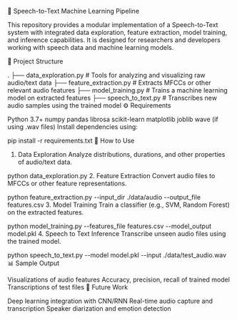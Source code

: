 🎤 Speech-to-Text Machine Learning Pipeline

This repository provides a modular implementation of a Speech-to-Text system with integrated data exploration, feature extraction, model training, and inference capabilities. It is designed for researchers and developers working with speech data and machine learning models.

📁 Project Structure

.
├── data_exploration.py       # Tools for analyzing and visualizing raw audio/text data
├── feature_extraction.py     # Extracts MFCCs or other relevant audio features
├── model_training.py         # Trains a machine learning model on extracted features
├── speech_to_text.py         # Transcribes new audio samples using the trained model
⚙️ Requirements

Python 3.7+
numpy
pandas
librosa
scikit-learn
matplotlib
joblib
wave (if using .wav files)
Install dependencies using:

pip install -r requirements.txt
🚀 How to Use

1. Data Exploration
Analyze distributions, durations, and other properties of audio/text data.

python data_exploration.py
2. Feature Extraction
Convert audio files to MFCCs or other feature representations.

python feature_extraction.py --input_dir ./data/audio --output_file features.csv
3. Model Training
Train a classifier (e.g., SVM, Random Forest) on the extracted features.

python model_training.py --features_file features.csv --model_output model.pkl
4. Speech to Text Inference
Transcribe unseen audio files using the trained model.

python speech_to_text.py --model model.pkl --input ./data/test_audio.wav
📊 Sample Output

Visualizations of audio features
Accuracy, precision, recall of trained model
Transcriptions of test files
🧠 Future Work

Deep learning integration with CNN/RNN
Real-time audio capture and transcription
Speaker diarization and emotion detection
